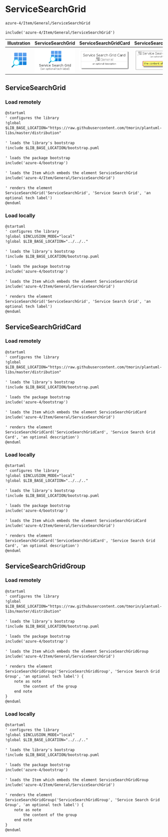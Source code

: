 # ServiceSearchGrid


```text
azure-4/Item/General/ServiceSearchGrid
```

```text
include('azure-4/Item/General/ServiceSearchGrid')
```



| Illustration | ServiceSearchGrid | ServiceSearchGridCard | ServiceSearchGridGroup |
| :---: | :---: | :---: | :---: |
| ![illustration for Illustration](../../../azure-4/Item/General/ServiceSearchGrid.png) | ![illustration for ServiceSearchGrid](../../../azure-4/Item/General/ServiceSearchGrid.Local.png) | ![illustration for ServiceSearchGridCard](../../../azure-4/Item/General/ServiceSearchGridCard.Local.png) | ![illustration for ServiceSearchGridGroup](../../../azure-4/Item/General/ServiceSearchGridGroup.Local.png) |




## ServiceSearchGrid

### Load remotely
```plantuml
@startuml
' configures the library
!global $LIB_BASE_LOCATION="https://raw.githubusercontent.com/tmorin/plantuml-libs/master/distribution"

' loads the library's bootstrap
!include $LIB_BASE_LOCATION/bootstrap.puml

' loads the package bootstrap
include('azure-4/bootstrap')

' loads the Item which embeds the element ServiceSearchGrid
include('azure-4/Item/General/ServiceSearchGrid')

' renders the element
ServiceSearchGrid('ServiceSearchGrid', 'Service Search Grid', 'an optional tech label')
@enduml
```

### Load locally
```plantuml
@startuml
' configures the library
!global $INCLUSION_MODE="local"
!global $LIB_BASE_LOCATION="../../.."

' loads the library's bootstrap
!include $LIB_BASE_LOCATION/bootstrap.puml

' loads the package bootstrap
include('azure-4/bootstrap')

' loads the Item which embeds the element ServiceSearchGrid
include('azure-4/Item/General/ServiceSearchGrid')

' renders the element
ServiceSearchGrid('ServiceSearchGrid', 'Service Search Grid', 'an optional tech label')
@enduml
```

## ServiceSearchGridCard

### Load remotely
```plantuml
@startuml
' configures the library
!global $LIB_BASE_LOCATION="https://raw.githubusercontent.com/tmorin/plantuml-libs/master/distribution"

' loads the library's bootstrap
!include $LIB_BASE_LOCATION/bootstrap.puml

' loads the package bootstrap
include('azure-4/bootstrap')

' loads the Item which embeds the element ServiceSearchGridCard
include('azure-4/Item/General/ServiceSearchGrid')

' renders the element
ServiceSearchGridCard('ServiceSearchGridCard', 'Service Search Grid Card', 'an optional description')
@enduml
```

### Load locally
```plantuml
@startuml
' configures the library
!global $INCLUSION_MODE="local"
!global $LIB_BASE_LOCATION="../../.."

' loads the library's bootstrap
!include $LIB_BASE_LOCATION/bootstrap.puml

' loads the package bootstrap
include('azure-4/bootstrap')

' loads the Item which embeds the element ServiceSearchGridCard
include('azure-4/Item/General/ServiceSearchGrid')

' renders the element
ServiceSearchGridCard('ServiceSearchGridCard', 'Service Search Grid Card', 'an optional description')
@enduml
```

## ServiceSearchGridGroup

### Load remotely
```plantuml
@startuml
' configures the library
!global $LIB_BASE_LOCATION="https://raw.githubusercontent.com/tmorin/plantuml-libs/master/distribution"

' loads the library's bootstrap
!include $LIB_BASE_LOCATION/bootstrap.puml

' loads the package bootstrap
include('azure-4/bootstrap')

' loads the Item which embeds the element ServiceSearchGridGroup
include('azure-4/Item/General/ServiceSearchGrid')

' renders the element
ServiceSearchGridGroup('ServiceSearchGridGroup', 'Service Search Grid Group', 'an optional tech label') {
    note as note
        the content of the group
    end note
}
@enduml
```

### Load locally
```plantuml
@startuml
' configures the library
!global $INCLUSION_MODE="local"
!global $LIB_BASE_LOCATION="../../.."

' loads the library's bootstrap
!include $LIB_BASE_LOCATION/bootstrap.puml

' loads the package bootstrap
include('azure-4/bootstrap')

' loads the Item which embeds the element ServiceSearchGridGroup
include('azure-4/Item/General/ServiceSearchGrid')

' renders the element
ServiceSearchGridGroup('ServiceSearchGridGroup', 'Service Search Grid Group', 'an optional tech label') {
    note as note
        the content of the group
    end note
}
@enduml
```

